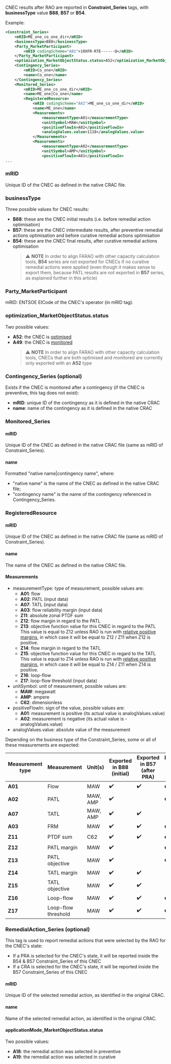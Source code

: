 CNEC results after RAO are reported in **Constraint_Series** tags, with **businessType** value **B88**, **B57** or **B54**.  

Example: 
~~~xml
<Constraint_Series>
    <mRID>ME_one_co_one_dir</mRID>
    <businessType>B88</businessType>
    <Party_MarketParticipant>
        <mRID codingScheme="A01">10XFR-RTE------Q</mRID>
    </Party_MarketParticipant>
    <optimization_MarketObjectStatus.status>A52</optimization_MarketObjectStatus.status>
    <Contingency_Series>
        <mRID>Co_one</mRID>
        <name>Co_one</name>
    </Contingency_Series>
    <Monitored_Series>
        <mRID>ME_one_co_one_dir</mRID>
        <name>ME_one|Co_one</name>
        <RegisteredResource>
            <mRID codingScheme="A02">ME_one_co_one_dir</mRID>
            <name>ME_one</name>
            <Measurements>
                <measurementType>A01</measurementType>
                <unitSymbol>MAW</unitSymbol>
                <positiveFlowIn>A02</positiveFlowIn>
                <analogValues.value>1118</analogValues.value>
            </Measurements>
            <Measurements>
                <measurementType>A02</measurementType>
                <unitSymbol>AMP</unitSymbol>
                <positiveFlowIn>A01</positiveFlowIn>
...
~~~

### mRID
Unique ID of the CNEC as defined in the native CRAC file.

### businessType
Three possible values for CNEC results:  
- **B88**: these are the CNEC initial results (i.e. before remedial action optimisation)
- **B57**: these are the CNEC intermediate results, after preventive remedial actions optimisation and before curative
  remedial actions optimisation
- **B54**: these are the CNEC final results, after curative remedial actions optimisation
  > ⚠️  **NOTE**
  > In order to align FARAO with other capacity calculation tools, **B54** series are not exported for CNECs if no 
  > curative remedial actions were applied (even though it makes sense to export them, because PATL results are not 
  > exported in **B57** series, as explained further in this article)

### Party_MarketParticipant
mRID: ENTSOE EICode of the CNEC's operator (in mRID tag).

### optimization_MarketObjectStatus.status
Two possible values:
- **A52**: the CNEC is [optimised](/docs/input-data/crac/json#cnecs)
- **A49**: the CNEC is [monitored](/docs/input-data/crac/json#cnecs)  
  > ⚠️  **NOTE**
  > In order to align FARAO with other capacity calculation tools, CNECs that are both optimised and monitored are 
  > currently only exported with an **A52** type

### Contingency_Series (optional)
Exists if the CNEC is monitored after a contingency (if the CNEC is preventive, this tag does not exist): 
- **mRID**: unique ID of the contingency as it is defined in the native CRAC
- **name**: name of the contingency as it is defined in the native CRAC

### Monitored_Series

#### mRID
Unique ID of the CNEC as defined in the native CRAC file (same as mRID of Constraint_Series).

#### name
Formatted "native name|contingency name", where:
- "native name" is the name of the CNEC as defined in the native CRAC file;
- "contingency name" is the name of the contingency referenced in Contingency_Series.

### RegisteredResource

#### mRID
Unique ID of the CNEC as defined in the native CRAC file (same as mRID of Constraint_Series).

#### name
The name of the CNEC as defined in the native CRAC file.

#### Measurements
- measurementType: type of measurement, possible values are:
  - **A01**: flow
  - **A02**: PATL (input data)
  - **A07**: TATL (input data)
  - **A03**: flow reliability margin (input data)
  - **Z11**: absolute zonal PTDF sum
  - **Z12**: flow margin in regard to the PATL 
  - **Z13**: objective function value for this CNEC in regard to the PATL  
    This value is equal to Z12 unless RAO is run with [relative positive margins](/docs/parameters#objective-function-type), 
    in which case it will be equal to Z12 / Z11 when Z12 is positive.
  - **Z14**: flow margin in regard to the TATL 
  - **Z15**: objective function value for this CNEC in regard to the TATL  
    This value is equal to Z14 unless RAO is run with [relative positive margins](/docs/parameters#objective-function-type), 
    in which case it will be equal to Z14 / Z11 when Z14 is positive.
  - **Z16**: loop-flow
  - **Z17**: loop-flow threshold (input data)
- unitSymbol: unit of measurement, possible values are:
  - **MAW**: megawatt
  - **AMP**: ampere
  - **C62**: dimensionless
- positiveFlowIn: sign of the value, possible values are:
  - **A01**: measurement is positive (its actual value is analogValues.value)
  - **A02**: measurement is negative (its actual value is -analogValues.value)
- analogValues.value: absolute value of the measurement

Depending on the business type of the Constraint_Series, some or all of these measurements are expected:  

| Measurement type | Measurement         | Unit(s)  | Exported in B88 (initial) | Exported in B57 (after PRA) | Exported in B54 (after CRA) |
|------------------|---------------------|----------|---------------------------|-----------------------------|-----------------------------|
| **A01**          | Flow                | MAW      | ✔️                         | ✔️                           | ✔️                           |
| **A02**          | PATL                | MAW, AMP | ✔️                         |                             | ✔️                           |
| **A07**          | TATL                | MAW, AMP | ✔️                         | ✔️                           |                             |
| **A03**          | FRM                 | MAW      | ✔️                         | ✔️                           | ✔️                           |
| **Z11**          | PTDF sum            | C62      | ✔️                         | ✔️                           | ✔️                           |
| **Z12**          | PATL margin         | MAW      | ✔️                         |                             | ✔️                           |
| **Z13**          | PATL objective      | MAW      | ✔️                         |                             | ✔️                           |
| **Z14**          | TATL margin         | MAW      | ✔️                         | ✔️                           |                             |
| **Z15**          | TATL objective      | MAW      | ✔️                         | ✔️                           |                             |
| **Z16**          | Loop-flow           | MAW      | ✔️                         | ✔️                           | ✔️                           |
| **Z17**          | Loop-flow threshold | MAW      | ✔️                         | ✔️                           | ✔️                           |

### RemedialAction_Series (optional)
This tag is used to report remedial actions that were selected by the RAO for the CNEC's state:
- If a PRA is selected for the CNEC's state, it will be reported inside the B54 & B57 Constraint_Series of this CNEC 
- If a CRA is selected for the CNEC's state, it will be reported inside the B57 Constraint_Series of this CNEC

#### mRID
Unique ID of the selected remedial action, as identified in the original CRAC.

#### name
Name of the selected remedial action, as identified in the original CRAC.

#### applicationMode_MarketObjectStatus.status
Two possible values:
- **A18**: the remedial action was selected in preventive
- **A19**: the remedial action was selected in curative
